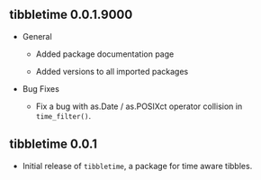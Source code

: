 ## tibbletime 0.0.1.9000

* General

    * Added package documentation page

    * Added versions to all imported packages


* Bug Fixes

    * Fix a bug with as.Date / as.POSIXct operator collision in `time_filter()`.

## tibbletime 0.0.1 

* Initial release of `tibbletime`, a package for time aware tibbles.
